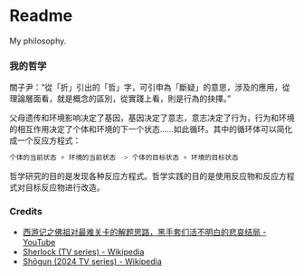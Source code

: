 # Readme
My philosophy.

### 我的哲学

關子尹：“從「折」引出的「哲」字，可引申為「斷疑」的意思，涉及的應用，從理論層面看，就是概念的區別，從實踐上看，則是行為的抉擇。”

父母遗传和环境影响决定了基因，基因决定了意志，意志决定了行为，行为和环境的相互作用决定了个体和环境的下一个状态……如此循环。其中的循环体可以简化成一个反应方程式：

```python
个体的当前状态 + 环境的当前状态 -> 个体的目标状态 + 环境的目标状态
```

哲学研究的目的是发现各种反应方程式。哲学实践的目的是使用反应物和反应方程式对目标反应物进行改造。

### Credits
- [西游记之佛祖对最难关卡的解题思路，黑手套们活不明白的悲哀结局 - YouTube](https://www.youtube.com/watch?v=TYO_tbvXbbw)
- [Sherlock (TV series) - Wikipedia](https://en.wikipedia.org/wiki/Sherlock_(TV_series))
- [Shōgun (2024 TV series) - Wikipedia](https://en.wikipedia.org/wiki/Shōgun_(2024_TV_series))
